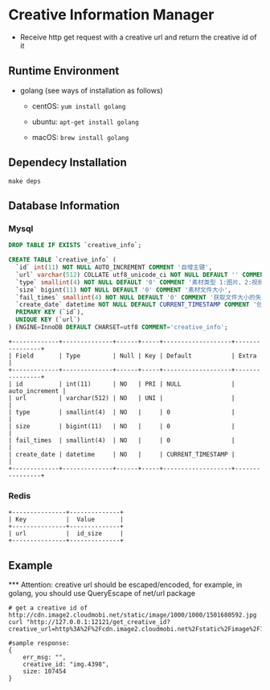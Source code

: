 Creative Information Manager
===

* Receive http get request with a creative url and return the creative id of it


Runtime Environment
---

* golang (see ways of installation as follows)

  * centOS: `yum install golang`

  * ubuntu: `apt-get install golang`

  * macOS: `brew install golang`


Dependecy Installation
---

    make deps


Database Information
---

### Mysql

```sql
DROP TABLE IF EXISTS `creative_info`;

CREATE TABLE `creative_info` (
  `id` int(11) NOT NULL AUTO_INCREMENT COMMENT '自增主键',
  `url` varchar(512) COLLATE utf8_unicode_ci NOT NULL DEFAULT '' COMMENT '素材链接',
  `type` smallint(4) NOT NULL DEFAULT '0' COMMENT '素材类型 1:图片、2:视频',
  `size` bigint(11) NOT NULL DEFAULT '0' COMMENT '素材文件大小',
  `fail_times` smallint(4) NOT NULL DEFAULT '0' COMMENT '获取文件大小的失败次数',
  `create_date` datetime NOT NULL DEFAULT CURRENT_TIMESTAMP COMMENT '创建时间',
  PRIMARY KEY (`id`),
  UNIQUE KEY (`url`)
) ENGINE=InnoDB DEFAULT CHARSET=utf8 COMMENT='creative_info';
```

```
+-------------+--------------+------+-----+-------------------+----------------+
| Field       | Type         | Null | Key | Default           | Extra          |
+-------------+--------------+------+-----+-------------------+----------------+
| id          | int(11)      | NO   | PRI | NULL              | auto_increment |
| url         | varchar(512) | NO   | UNI |                   |                |
| type        | smallint(4)  | NO   |     | 0                 |                |
| size        | bigint(11)   | NO   |     | 0                 |                |
| fail_times  | smallint(4)  | NO   |     | 0                 |                |
| create_date | datetime     | NO   |     | CURRENT_TIMESTAMP |                |
+-------------+--------------+------+-----+-------------------+----------------+
```

### Redis

```
+---------------+--------------+
| Key           |  Value       | 
+---------------+--------------+
| url           |  id_size     | 
+---------------+--------------+
```


Example
---

*** Attention: creative url should be escaped/encoded, for example, in golang, you should use QueryEscape of net/url package

    # get a creative id of http://cdn.image2.cloudmobi.net/static/image/1000/1000/1501680592.jpg
    curl "http://127.0.0.1:12121/get_creative_id?creative_url=http%3A%2F%2Fcdn.image2.cloudmobi.net%2Fstatic%2Fimage%2F1000%2F1000%2F1501680592.jpg"
    
    #sample response:
    {
        err_msg: "",
        creative_id: "img.4398",
        size: 107454
    }


